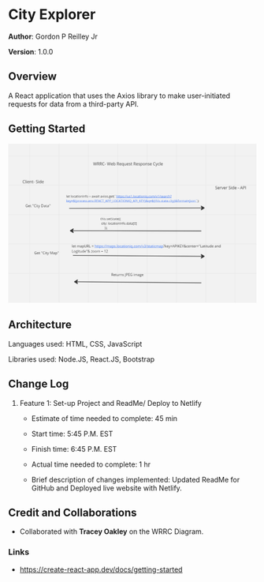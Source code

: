 # City Explorer

**Author**: Gordon P Reilley Jr

**Version**: 1.0.0

## Overview
<!-- Provide a high level overview of what this application is and why you are building it, beyond the fact that it's an assignment for this class. (i.e. What's your problem domain?) -->

 A React application that uses the Axios library to make user-initiated requests for data from a third-party API.

## Getting Started
<!-- What are the steps that a user must take in order to build this app on their own machine and get it running? -->
![WWRC Diagram](./src/img/WRRC-Lab06.png "WRRC Diagram")

## Architecture
<!-- Provide a detailed description of the application design. What technologies (languages, libraries, etc) you're using, and any other relevant design information. -->

Languages used: HTML, CSS, JavaScript

Libraries used: Node.JS, React.JS, Bootstrap

## Change Log
<!-- Use this area to document the iterative changes made to your application as each feature is successfully implemented. Use time stamps. Here's an example:

01-01-2001 4:59pm - Application now has a fully-functional express server, with a GET route for the location resource. -->

1. Feature 1: Set-up Project and ReadMe/ Deploy to Netlify

    - Estimate of time needed to complete: 45 min

    - Start time: 5:45 P.M. EST

    - Finish time: 6:45 P.M. EST

    - Actual time needed to complete: 1 hr

    - Brief description of changes implemented: Updated ReadMe for GitHub and Deployed live website with Netlify.

## Credit and Collaborations

- Collaborated with **Tracey Oakley** on the WRRC Diagram.

### Links

- <https://create-react-app.dev/docs/getting-started>
